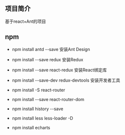 ## 项目简介
   基于react+Ant的项目

## npm

- npm install antd --save               安装Ant Design

- npm install --save redux              安装Redux
- npm install --save react-redux        安装React绑定库
- npm install --save-dev redux-devtools   安装开发者工具

- npm install -S react-router
- npm install --save react-router-dom
- npm install history --save

- npm install less less-loader -D
- npm install echarts
